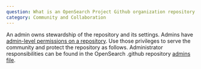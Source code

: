 ```yaml
---
question: What is an OpenSearch Project Github organization repository administrator?
category: Community and Collaboration
---
```


An admin owns stewardship of the repository and its settings. Admins have [admin-level permissions on a repository](https://docs.github.com/en/organizations/managing-access-to-your-organizations-repositories/repository-permission-levels-for-an-organization). Use those privileges to serve the community and protect the repository as follows. Administrator responsibilities can be found in the OpenSearch .github repository [admins file](https://github.com/opensearch-project/.github/blob/main/ADMINS.md).
